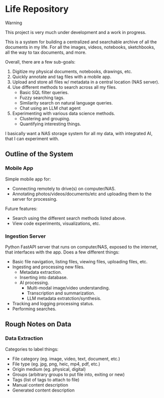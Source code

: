# Life Repository

> [!WARNING]
> This project is very much under development and a work in progress.

This is a system for building a centralized and searchable archive of all the documents in my life. For all the images, videos, notebooks, sketchbooks, all the way to tax documents, and more.

Overall, there are a few sub-goals:
1. Digitize my physical documents, notebooks, drawings, etc.
2. Quickly annotate and tag files with a mobile app.
3. Upload and store all files w/ metadata in a central location (NAS server).
4. Use different methods to search across all my files.
    - Basic SQL filter queries.
    - Fuzzy searching tags.
    - Similarity search on natural language queries.
    - Chat using an LLM chat agent
5. Experimenting with various data science methods.
    - Clustering and grouping.
    - Quantifying interesting things.

I basically want a NAS storage system for all my data, with integrated AI, that I can experiment with.

## Outline of the System

### Mobile App
Simple mobile app for:
- Connecting remotely to drive(s) on computer/NAS.
- Annotating photos/videos/documents/etc and uploading them to the server for processing.

Future features:
- Search using the different search methods listed above.
- View code experiments, visualizations, etc.

### Ingestion Server
Python FastAPI server that runs on computer/NAS, exposed to the internet, that interfaces with the app.
Does a few different things:
- Basic file navigation, listing files, viewing files, uploading files, etc.
- Ingesting and processing new files.
    - Metadata extraction.
    - Inserting into database.
    - AI processing.
        - Multi-modal image/video understanding.
        - Transcription and summarization.
        - LLM metadata extratction/synthesis.
- Tracking and logging processing status.
- Performing searches.

## Rough Notes on Data

### Data Extraction

Categories to label things:
- File category (eg. image, video, text, document, etc.)
- File type (eg. jpg, png, heic, mp4, pdf, etc.)
- Origin medium (eg. physical, digital)
- Groups (arbitrary groups to put file into, exiting or new)
- Tags (list of tags to attach to file)
- Manual content description
- Generated content description



